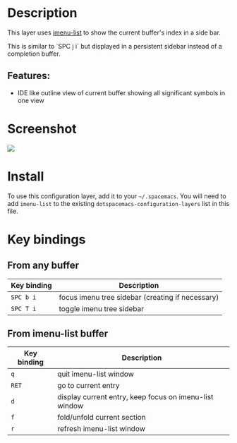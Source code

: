 Description
===========

This layer uses [imenu-list](https://github.com/bmag/imenu-list) to show
the current buffer's index in a side bar.

This is similar to \`SPC j i\` but displayed in a persistent sidebar
instead of a completion buffer.

Features:
---------

-   IDE like outline view of current buffer showing all significant
    symbols in one view

Screenshot
==========

![](img/imenu-list-example.png)

Install
=======

To use this configuration layer, add it to your `~/.spacemacs`. You will
need to add `imenu-list` to the existing
`dotspacemacs-configuration-layers` list in this file.

Key bindings
============

From any buffer
---------------

| Key binding | Description                                      |
|-------------|--------------------------------------------------|
| `SPC b i`   | focus imenu tree sidebar (creating if necessary) |
| `SPC T i`   | toggle imenu tree sidebar                        |

From imenu-list buffer
----------------------

| Key binding | Description                                            |
|-------------|--------------------------------------------------------|
| `q`         | quit imenu-list window                                 |
| `RET`       | go to current entry                                    |
| `d`         | display current entry, keep focus on imenu-list window |
| `f`         | fold/unfold current section                            |
| `r`         | refresh imenu-list window                              |
